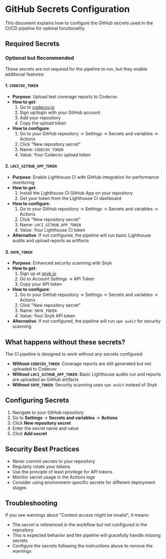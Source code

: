 # GitHub Secrets Configuration

This document explains how to configure the GitHub secrets used in the CI/CD pipeline for optimal functionality.

## Required Secrets

### Optional but Recommended

These secrets are not required for the pipeline to run, but they enable additional features:

#### 1. `CODECOV_TOKEN`
- **Purpose**: Upload test coverage reports to Codecov
- **How to get**: 
  1. Go to [codecov.io](https://codecov.io)
  2. Sign up/login with your GitHub account
  3. Add your repository
  4. Copy the upload token
- **How to configure**: 
  1. Go to your GitHub repository → Settings → Secrets and variables → Actions
  2. Click "New repository secret"
  3. Name: `CODECOV_TOKEN`
  4. Value: Your Codecov upload token

#### 2. `LHCI_GITHUB_APP_TOKEN`
- **Purpose**: Enable Lighthouse CI with GitHub integration for performance monitoring
- **How to get**:
  1. Install the Lighthouse CI GitHub App on your repository
  2. Get your token from the Lighthouse CI dashboard
- **How to configure**:
  1. Go to your GitHub repository → Settings → Secrets and variables → Actions
  2. Click "New repository secret"
  3. Name: `LHCI_GITHUB_APP_TOKEN`
  4. Value: Your Lighthouse CI token
- **Alternative**: If not configured, the pipeline will run basic Lighthouse audits and upload reports as artifacts

#### 3. `SNYK_TOKEN`
- **Purpose**: Enhanced security scanning with Snyk
- **How to get**:
  1. Sign up at [snyk.io](https://snyk.io)
  2. Go to Account Settings → API Token
  3. Copy your API token
- **How to configure**:
  1. Go to your GitHub repository → Settings → Secrets and variables → Actions
  2. Click "New repository secret"
  3. Name: `SNYK_TOKEN`
  4. Value: Your Snyk API token
- **Alternative**: If not configured, the pipeline will run `npm audit` for security scanning

## What happens without these secrets?

The CI pipeline is designed to work without any secrets configured:

- **Without `CODECOV_TOKEN`**: Coverage reports are still generated but not uploaded to Codecov
- **Without `LHCI_GITHUB_APP_TOKEN`**: Basic Lighthouse audits run and reports are uploaded as GitHub artifacts
- **Without `SNYK_TOKEN`**: Security scanning uses `npm audit` instead of Snyk

## Configuring Secrets

1. Navigate to your GitHub repository
2. Go to **Settings** → **Secrets and variables** → **Actions**
3. Click **New repository secret**
4. Enter the secret name and value
5. Click **Add secret**

## Security Best Practices

- Never commit secrets to your repository
- Regularly rotate your tokens
- Use the principle of least privilege for API tokens
- Monitor secret usage in the Actions logs
- Consider using environment-specific secrets for different deployment stages

## Troubleshooting

If you see warnings about "Context access might be invalid", it means:
- The secret is referenced in the workflow but not configured in the repository
- This is expected behavior and the pipeline will gracefully handle missing secrets
- Configure the secrets following the instructions above to remove the warnings 